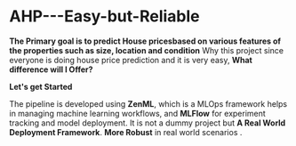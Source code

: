 # AHP---Easy-but-Reliable

**The Primary goal is to predict House pricesbased on various features of the properties such as size, location and condition**
Why this project since everyone is doing house price prediction and it is very easy, **What difference will I Offer?**

**Let's get Started**

The pipeline is developed using **ZenML**, which is a MLOps framework helps in managing machine learning workflows, and **MLFlow** for experiment tracking and model deployment.
It is not a dummy project but **A Real World Deployment Framework**.
**More Robust** in real world scenarios .
